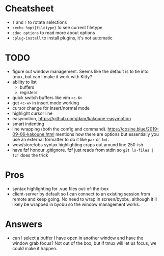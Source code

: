 # Cheatsheet
 - `(` and `)` to rotate selections
 - `:echo %opt{filetype}` to see current filetype
 - `:doc options` to read more about options
 - `:plug-install` to install plugins, it's not automatic

# TODO
 - figure out window management. Seems like the default is to tie into tmux, but can I make it work with Kitty?
 - ability to list
     - buffers
     - registers
 - quick switch buffers like vim `<c-6>`
 - get `<c-w>` in insert mode working
 - cursor change for insert/normal mode
 - highlight cursor line
 - easymotion, https://github.com/danr/kakoune-easymotion
 - smart indenting
 - line wrapping (both the config and command).
     https://cosine.blue/2019-09-06-kakoune.html mentions how there are options
     but essentially you use an external formatter to do it like `par` or `fmt`.
 - wow/store/obs syntax highlighting craps out around line 250-ish
 - have fzf honour .gitignore. fzf just reads from stdin so `git ls-files | fzf` does the trick

# Pros
 - syntax highlighting for .vue files out-of-the-box
 - client-server by default so I can connect to an existing session from remote
   and keep going. No need to wrap in screen/byobu, although it'll likely be
   wrapped in byobu so the window management works.

# Answers
 - can I select a buffer I have open in another window and have the window grab
   focus? Not out of the box, but if tmux will let us focus, we could make it happen.
